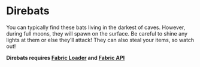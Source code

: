 # Direbats

You can typically find these bats living in the darkest of caves.
However, during full moons, they will spawn on the surface.
Be careful to shine any lights at them or else they’ll attack!
They can also steal your items, so watch out!

**Direbats requires [Fabric Loader](https://fabricmc.net/use/installer) and [Fabric API](https://curseforge.com/minecraft/mc-mods/fabric-api)**

